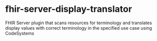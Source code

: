 # fhir-server-display-translator
FHIR Server plugin that scans resources for terminology and translates display values with correct terminology in the specified use case using CodeSystems
